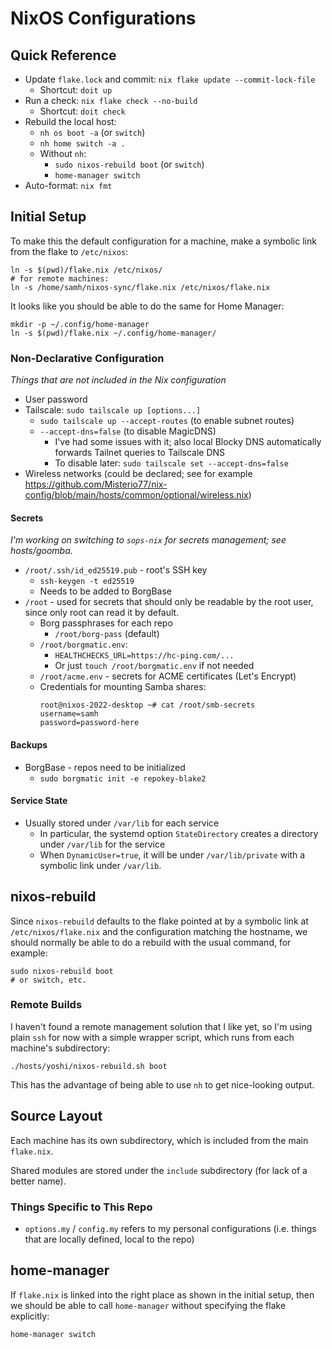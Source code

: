 # NixOS Configurations

## Quick Reference
- Update `flake.lock` and commit: `nix flake update --commit-lock-file`
  - Shortcut: `doit up`
- Run a check: `nix flake check --no-build`
  - Shortcut: `doit check`
- Rebuild the local host:
  - `nh os boot -a` (or `switch`)
  - `nh home switch -a .`
  - Without `nh`:
    - `sudo nixos-rebuild boot` (or `switch`)
    - `home-manager switch`
- Auto-format: `nix fmt`

## Initial Setup
To make this the default configuration for a machine, make a symbolic link
from the flake to `/etc/nixos`:

```shell
ln -s $(pwd)/flake.nix /etc/nixos/
# for remote machines:
ln -s /home/samh/nixos-sync/flake.nix /etc/nixos/flake.nix
```

It looks like you should be able to do the same for Home Manager:

```shell
mkdir -p ~/.config/home-manager
ln -s $(pwd)/flake.nix ~/.config/home-manager/
```


### Non-Declarative Configuration
*Things that are not included in the Nix configuration*

- User password
- Tailscale: `sudo tailscale up [options...]`
  - `sudo tailscale up --accept-routes` (to enable subnet routes)
  - `--accept-dns=false` (to disable MagicDNS)
    - I've had some issues with it; also local Blocky DNS automatically forwards
      Tailnet queries to Tailscale DNS
    - To disable later: `sudo tailscale set --accept-dns=false`
- Wireless networks (could be declared; see for example
  <https://github.com/Misterio77/nix-config/blob/main/hosts/common/optional/wireless.nix>)

#### Secrets
*I'm working on switching to `sops-nix` for secrets management; see hosts/goomba.*

- `/root/.ssh/id_ed25519.pub` - root's SSH key
  - `ssh-keygen -t ed25519`
  - Needs to be added to BorgBase
- `/root` - used for secrets that should only be
  readable by the root user, since only root can read it by default.
  - Borg passphrases for each repo
    - `/root/borg-pass` (default)
  - `/root/borgmatic.env`:
    - `HEALTHCHECKS_URL=https://hc-ping.com/...`
    - Or just `touch /root/borgmatic.env` if not needed
  - `/root/acme.env` - secrets for ACME certificates (Let's Encrypt)
  - Credentials for mounting Samba shares:
    ```
    root@nixos-2022-desktop ~# cat /root/smb-secrets
    username=samh
    password=password-here
    ```

#### Backups
- BorgBase - repos need to be initialized
  - `sudo borgmatic init -e repokey-blake2`

#### Service State
- Usually stored under `/var/lib` for each service
  - In particular, the systemd option `StateDirectory` creates a directory
    under `/var/lib` for the service
  - When `DynamicUser=true`, it will be under `/var/lib/private` with a
    symbolic link under `/var/lib`.

## nixos-rebuild
Since `nixos-rebuild` defaults to the flake pointed at by a symbolic link at
`/etc/nixos/flake.nix` and the configuration matching the hostname, we should
normally be able to do a rebuild with the usual command, for example:

```shell
sudo nixos-rebuild boot
# or switch, etc.
```

### Remote Builds
I haven't found a remote management solution that I like yet, so I'm using
plain `ssh` for now with a simple wrapper script, which runs from each
machine's subdirectory:

```shell
./hosts/yoshi/nixos-rebuild.sh boot
```

This has the advantage of being able to use `nh` to get nice-looking output.

## Source Layout

Each machine has its own subdirectory, which is included from the main
`flake.nix`.

Shared modules are stored under the `include` subdirectory
(for lack of a better name).

### Things Specific to This Repo
- `options.my` / `config.my` refers to my personal configurations
  (i.e. things that are locally defined, local to the repo)

## home-manager

If `flake.nix` is linked into the right place as shown in the initial setup,
then we should be able to call `home-manager` without specifying the
flake explicitly:

```shell
home-manager switch
```
